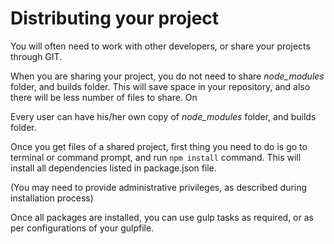# Distributing your project

You will often need to work with other developers, or share your projects through GIT.

When you are sharing your project, you do not need to share *node_modules* folder, and builds folder. This will save space in your repository, and also there will be less number of files to share. On 

Every user can have his/her own copy of *node_modules* folder, and builds folder.

Once you get files of a shared project, first thing you need to do is go to terminal or command prompt, and run ```npm install``` command. This will install all dependencies listed in package.json file.

(You may need to provide administrative privileges, as described during installation process)

Once all packages are installed, you can use gulp tasks as required, or as per configurations of your gulpfile. 
